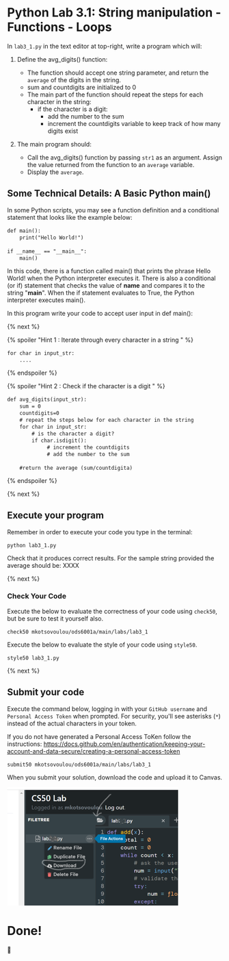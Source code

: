 # Python Lab 3.1: String manipulation - Functions - Loops

In `lab3_1.py` in the text editor at top-right, write a program which will:

1. Define the avg_digits() function:
    - The function should accept one string parameter, and return the `average` of the digits in the string.
    - sum and countdigits are initialized to 0
    - The main part of the function should repeat the steps for each character in the string:
        - if the character is a digit:
            - add the number to the sum
            - increment the countdigits variable to keep track of how many digits exist

2. The main program should:
    - Call the avg_digits() function by passing `str1` as an argument. Assign the value returned from the function to an `average` variable.
    - Display the `average`.


## Some Technical Details: A Basic Python main()

In some Python scripts, you may see a function definition and a conditional statement that looks like the example below:
```
def main():
    print("Hello World!")

if __name__ == "__main__":
    main()
```
In this code, there is a function called main() that prints the phrase Hello World! when the Python interpreter executes it. There is also a conditional (or if) statement that checks the value of __name__ and compares it to the string "__main__". When the if statement evaluates to True, the Python interpreter executes main().

In this program write your code to accept user input in def main():

{% next %}



{% spoiler "Hint 1 : Iterate through every character in a string " %}

```
for char in input_str:
    ....
```

{% endspoiler %}



{% spoiler "Hint 2 : Check if the character is a digit " %}

```
def avg_digits(input_str):
    sum = 0
    countdigits=0
    # repeat the steps below for each character in the string
    for char in input_str:
        # is the character a digit? 
        if char.isdigit():
             # increment the countdigits  
             # add the number to the sum

    #return the average (sum/countdigita)
```

{% endspoiler %}

{% next %}


## Execute your program 

Remember in order to execute your code you type in the terminal:
```
python lab3_1.py
```

Check that it produces correct results. For the sample string provided the average should be: XXXX

{% next %}

### Check Your Code

Execute the below to evaluate the correctness of your code using `check50`, but be sure to test it yourself also.


```
check50 mkotsovoulou/ods6001a/main/labs/lab3_1
```

Execute the below to evaluate the style of your code using `style50`.

```
style50 lab3_1.py
```

{% next %}

## Submit your code

Execute the command below, logging in with your `GitHub username` and `Personal Access Token` when prompted. For security, you'll see asterisks (`*`) instead of the actual characters in your token. 

If you do not have generated a Personal Access ToKen follow the instructions: 
https://docs.github.com/en/authentication/keeping-your-account-and-data-secure/creating-a-personal-access-token

```
submit50 mkotsovoulou/ods6001a/main/labs/lab3_1
```

When you submit your solution, download the code and upload it to Canvas.

![Image of download](download.png)


# Done!
:tada:
